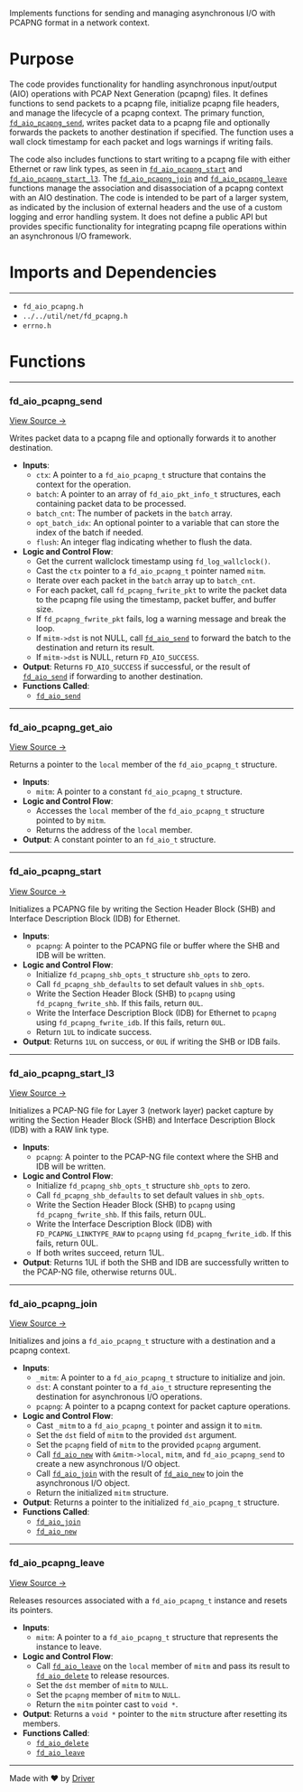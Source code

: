 <!--------------------------------------------------------------------------------->
<!-- IMPORTANT: This file is auto-generated by Driver (https://driver.ai). -------->
<!-- Manual edits may be overwritten on future commits. --------------------------->
<!--------------------------------------------------------------------------------->

Implements functions for sending and managing asynchronous I/O with PCAPNG format in a network context.

# Purpose
The code provides functionality for handling asynchronous input/output (AIO) operations with PCAP Next Generation (pcapng) files. It defines functions to send packets to a pcapng file, initialize pcapng file headers, and manage the lifecycle of a pcapng context. The primary function, [`fd_aio_pcapng_send`](<#fd_aio_pcapng_send>), writes packet data to a pcapng file and optionally forwards the packets to another destination if specified. The function uses a wall clock timestamp for each packet and logs warnings if writing fails.

The code also includes functions to start writing to a pcapng file with either Ethernet or raw link types, as seen in [`fd_aio_pcapng_start`](<#fd_aio_pcapng_start>) and [`fd_aio_pcapng_start_l3`](<#fd_aio_pcapng_start_l3>). The [`fd_aio_pcapng_join`](<#fd_aio_pcapng_join>) and [`fd_aio_pcapng_leave`](<#fd_aio_pcapng_leave>) functions manage the association and disassociation of a pcapng context with an AIO destination. The code is intended to be part of a larger system, as indicated by the inclusion of external headers and the use of a custom logging and error handling system. It does not define a public API but provides specific functionality for integrating pcapng file operations within an asynchronous I/O framework.
# Imports and Dependencies

---
- `fd_aio_pcapng.h`
- `../../util/net/fd_pcapng.h`
- `errno.h`


# Functions

---
### fd\_aio\_pcapng\_send<!-- {{#callable:fd_aio_pcapng_send}} -->
[View Source →](<../../../../../src/waltz/aio/fd_aio_pcapng.c#L8>)

Writes packet data to a pcapng file and optionally forwards it to another destination.
- **Inputs**:
    - `ctx`: A pointer to a `fd_aio_pcapng_t` structure that contains the context for the operation.
    - `batch`: A pointer to an array of `fd_aio_pkt_info_t` structures, each containing packet data to be processed.
    - `batch_cnt`: The number of packets in the `batch` array.
    - `opt_batch_idx`: An optional pointer to a variable that can store the index of the batch if needed.
    - `flush`: An integer flag indicating whether to flush the data.
- **Logic and Control Flow**:
    - Get the current wallclock timestamp using `fd_log_wallclock()`.
    - Cast the `ctx` pointer to a `fd_aio_pcapng_t` pointer named `mitm`.
    - Iterate over each packet in the `batch` array up to `batch_cnt`.
    - For each packet, call `fd_pcapng_fwrite_pkt` to write the packet data to the pcapng file using the timestamp, packet buffer, and buffer size.
    - If `fd_pcapng_fwrite_pkt` fails, log a warning message and break the loop.
    - If `mitm->dst` is not NULL, call [`fd_aio_send`](<fd_aio.h.md#fd_aio_send>) to forward the batch to the destination and return its result.
    - If `mitm->dst` is NULL, return `FD_AIO_SUCCESS`.
- **Output**: Returns `FD_AIO_SUCCESS` if successful, or the result of [`fd_aio_send`](<fd_aio.h.md#fd_aio_send>) if forwarding to another destination.
- **Functions Called**:
    - [`fd_aio_send`](<fd_aio.h.md#fd_aio_send>)


---
### fd\_aio\_pcapng\_get\_aio<!-- {{#callable:fd_aio_pcapng_get_aio}} -->
[View Source →](<../../../../../src/waltz/aio/fd_aio_pcapng.c#L34>)

Returns a pointer to the `local` member of the `fd_aio_pcapng_t` structure.
- **Inputs**:
    - `mitm`: A pointer to a constant `fd_aio_pcapng_t` structure.
- **Logic and Control Flow**:
    - Accesses the `local` member of the `fd_aio_pcapng_t` structure pointed to by `mitm`.
    - Returns the address of the `local` member.
- **Output**: A constant pointer to an `fd_aio_t` structure.


---
### fd\_aio\_pcapng\_start<!-- {{#callable:fd_aio_pcapng_start}} -->
[View Source →](<../../../../../src/waltz/aio/fd_aio_pcapng.c#L39>)

Initializes a PCAPNG file by writing the Section Header Block (SHB) and Interface Description Block (IDB) for Ethernet.
- **Inputs**:
    - `pcapng`: A pointer to the PCAPNG file or buffer where the SHB and IDB will be written.
- **Logic and Control Flow**:
    - Initialize `fd_pcapng_shb_opts_t` structure `shb_opts` to zero.
    - Call `fd_pcapng_shb_defaults` to set default values in `shb_opts`.
    - Write the Section Header Block (SHB) to `pcapng` using `fd_pcapng_fwrite_shb`. If this fails, return `0UL`.
    - Write the Interface Description Block (IDB) for Ethernet to `pcapng` using `fd_pcapng_fwrite_idb`. If this fails, return `0UL`.
    - Return `1UL` to indicate success.
- **Output**: Returns `1UL` on success, or `0UL` if writing the SHB or IDB fails.


---
### fd\_aio\_pcapng\_start\_l3<!-- {{#callable:fd_aio_pcapng_start_l3}} -->
[View Source →](<../../../../../src/waltz/aio/fd_aio_pcapng.c#L54>)

Initializes a PCAP-NG file for Layer 3 (network layer) packet capture by writing the Section Header Block (SHB) and Interface Description Block (IDB) with a RAW link type.
- **Inputs**:
    - `pcapng`: A pointer to the PCAP-NG file context where the SHB and IDB will be written.
- **Logic and Control Flow**:
    - Initialize `fd_pcapng_shb_opts_t` structure `shb_opts` to zero.
    - Call `fd_pcapng_shb_defaults` to set default values in `shb_opts`.
    - Write the Section Header Block (SHB) to `pcapng` using `fd_pcapng_fwrite_shb`. If this fails, return 0UL.
    - Write the Interface Description Block (IDB) with `FD_PCAPNG_LINKTYPE_RAW` to `pcapng` using `fd_pcapng_fwrite_idb`. If this fails, return 0UL.
    - If both writes succeed, return 1UL.
- **Output**: Returns 1UL if both the SHB and IDB are successfully written to the PCAP-NG file, otherwise returns 0UL.


---
### fd\_aio\_pcapng\_join<!-- {{#callable:fd_aio_pcapng_join}} -->
[View Source →](<../../../../../src/waltz/aio/fd_aio_pcapng.c#L69>)

Initializes and joins a `fd_aio_pcapng_t` structure with a destination and a pcapng context.
- **Inputs**:
    - `_mitm`: A pointer to a `fd_aio_pcapng_t` structure to initialize and join.
    - `dst`: A constant pointer to a `fd_aio_t` structure representing the destination for asynchronous I/O operations.
    - `pcapng`: A pointer to a pcapng context for packet capture operations.
- **Logic and Control Flow**:
    - Cast `_mitm` to a `fd_aio_pcapng_t` pointer and assign it to `mitm`.
    - Set the `dst` field of `mitm` to the provided `dst` argument.
    - Set the `pcapng` field of `mitm` to the provided `pcapng` argument.
    - Call [`fd_aio_new`](<fd_aio.c.md#fd_aio_new>) with `&mitm->local`, `mitm`, and `fd_aio_pcapng_send` to create a new asynchronous I/O object.
    - Call [`fd_aio_join`](<fd_aio.c.md#fd_aio_join>) with the result of [`fd_aio_new`](<fd_aio.c.md#fd_aio_new>) to join the asynchronous I/O object.
    - Return the initialized `mitm` structure.
- **Output**: Returns a pointer to the initialized `fd_aio_pcapng_t` structure.
- **Functions Called**:
    - [`fd_aio_join`](<fd_aio.c.md#fd_aio_join>)
    - [`fd_aio_new`](<fd_aio.c.md#fd_aio_new>)


---
### fd\_aio\_pcapng\_leave<!-- {{#callable:fd_aio_pcapng_leave}} -->
[View Source →](<../../../../../src/waltz/aio/fd_aio_pcapng.c#L83>)

Releases resources associated with a `fd_aio_pcapng_t` instance and resets its pointers.
- **Inputs**:
    - `mitm`: A pointer to a `fd_aio_pcapng_t` structure that represents the instance to leave.
- **Logic and Control Flow**:
    - Call [`fd_aio_leave`](<fd_aio.c.md#fd_aio_leave>) on the `local` member of `mitm` and pass its result to [`fd_aio_delete`](<fd_aio.c.md#fd_aio_delete>) to release resources.
    - Set the `dst` member of `mitm` to `NULL`.
    - Set the `pcapng` member of `mitm` to `NULL`.
    - Return the `mitm` pointer cast to `void *`.
- **Output**: Returns a `void *` pointer to the `mitm` structure after resetting its members.
- **Functions Called**:
    - [`fd_aio_delete`](<fd_aio.c.md#fd_aio_delete>)
    - [`fd_aio_leave`](<fd_aio.c.md#fd_aio_leave>)



---
Made with ❤️ by [Driver](https://www.driver.ai/)